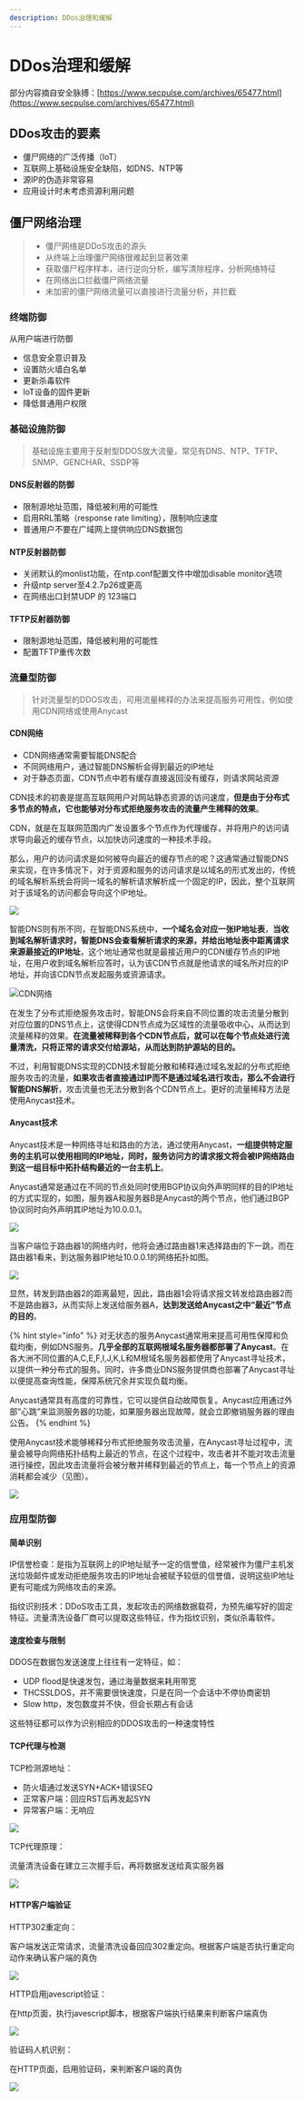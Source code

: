 ```yaml
---
description: DDos治理和缓解
---
```


# DDos治理和缓解

部分内容摘自安全脉搏：[https://www.secpulse.com/archives/65477.html](https://www.secpulse.com/archives/65477.html)

## DDos攻击的要素

* 僵尸网络的广泛传播（loT）
* 互联网上基础设施安全缺陷，如DNS、NTP等
* 源IP的伪造非常容易 
* 应用设计时未考虑资源利用问题

## 僵尸网络治理

> * 僵尸网络是DDoS攻击的源头 
> * 从终端上治理僵尸网络很难起到显著效果
> * 获取僵尸程序样本，进行逆向分析，编写清除程序，分析网络特征
> * 在网络出口拦截僵尸网络流量 
> * 未加密的僵尸网络流量可以直接进行流量分析，并拦截

### 终端防御

从用户端进行防御 

* 信息安全意识普及 
* 设置防火墙白名单 
* 更新杀毒软件 
* IoT设备的固件更新 
* 降低普通用户权限

### 基础设施防御

> 基础设施主要用于反射型DDOS放大流量，常见有DNS、NTP、TFTP、SNMP、GENCHAR、SSDP等

#### DNS反射器的防御

* 限制源地址范围，降低被利用的可能性 
* 启用RRL策略（response rate limiting），限制响应速度 
* 普通用户不要在广域网上提供响应DNS数据包

#### NTP反射器防御

* 关闭默认的monlist功能，在ntp.conf配置文件中增加disable monitor选项 
* 升级ntp server至4.2.7p26或更高
* 在网络出口封禁UDP 的 123端口

#### TFTP反射器防御

* 限制源地址范围，降低被利用的可能性
* 配置TFTP重传次数

### 流量型防御

> 针对流量型的DDOS攻击，可用流量稀释的办法来提高服务可用性，例如使用CDN网络或使用Anycast

#### CDN网络

* CDN网络通常需要智能DNS配合
* 不同网络用户，通过智能DNS解析会得到最近的IP地址
* 对于静态页面，CDN节点中若有缓存直接返回没有缓存，则请求网站资源

CDN技术的初衷是提高互联网用户对网站静态资源的访问速度，**但是由于分布式多节点的特点，它也能够对分布式拒绝服务攻击的流量产生稀释的效果**。

CDN，就是在互联网范围内广发设置多个节点作为代理缓存，并将用户的访问请求导向最近的缓存节点，以加快访问速度的一种技术手段。

那么，用户的访问请求是如何被导向最近的缓存节点的呢？这通常通过智能DNS来实现，在许多情况下，对于资源和服务的访问请求是以域名的形式发出的，传统的域名解析系统会将同一域名的解析请求解析成一个固定的IP，因此，整个互联网对于该域名的访问都会导向这个IP地址。

![](../.gitbook/assets/image%20%2881%29.png)

 智能DNS则有所不同，在智能DNS系统中，**一个域名会对应一张IP地址表**，**当收到域名解析请求时，智能DNS会查看解析请求的来源，并给出地址表中距离请求来源最接近的IP地址**，这个地址通常也就是最接近用户的CDN缓存节点的IP地址，在用户收到域名解析应答时，认为该CDN节点就是他请求的域名所对应的IP地址，并向该CDN节点发起服务或资源请求。

![CDN&#x7F51;&#x7EDC;](../.gitbook/assets/image%20%2863%29.png)

在发生了分布式拒绝服务攻击时，智能DNS会将来自不同位置的攻击流量分散到对应位置的DNS节点上，这使得CDN节点成为区域性的流量吸收中心，从而达到流量稀释的效果。**在流量被稀释到各个CDN节点后，就可以在每个节点处进行流量清洗，只将正常的请求交付给源站，从而达到防护源站的目的。**

不过，利用智能DNS实现的CDN技术智能分散和稀释通过域名发起的分布式拒绝服务攻击的流量，**如果攻击者直接通过IP而不是通过域名进行攻击，那么不会进行智能DNS解析**，攻击流量也无法分散到各个CDN节点上。更好的流量稀释方法是使用Anycast技术。

#### Anycast技术

Anycast技术是一种网络寻址和路由的方法，通过使用Anycast，**一组提供特定服务的主机可以使用相同的IP地址，同时，服务访问方的请求报文将会被IP网络路由到这一组目标中拓扑结构最近的一台主机上**。

Anycast通常是通过在不同的节点处同时使用BGP协议向外声明同样的目的IP地址的方式实现的，如图，服务器A和服务器B是Anycast的两个节点，他们通过BGP协议同时向外声明其IP地址为10.0.0.1。

![](../.gitbook/assets/image%20%2873%29.png)

 当客户端位于路由器1的网络内时，他将会通过路由器1来选择路由的下一跳，而在路由器1看来，到达服务器IP地址10.0.0.1的网络拓扑如图。

![](../.gitbook/assets/image%20%2820%29.png)

显然，转发到路由器2的距离最短，因此，路由器1会将请求报文转发给路由器2而不是路由器3，从而实际上发送给服务器A，**达到发送给Anycast之中“最近”节点的目的**。

{% hint style="info" %}
对无状态的服务Anycast通常用来提高可用性保障和负载均衡，例如DNS服务。**几乎全部的互联网根域名服务器都部署了Anycast**。在各大洲不同位置的A,C,E,F,I,J,K,L和M根域名服务器都使用了Anycast寻址技术，以提供一种分布式的服务。同时，许多商业DNS服务提供商也部署了Anycast寻址以便提高查询性能，保障系统冗余并实现负载均衡。

Anycast通常具有高度的可靠性，它可以提供自动故障恢复。Anycast应用通过外部“心跳”来监测服务器的功能，如果服务器出现故障，就会立即撤销服务器的理由公告。
{% endhint %}



使用Anycast技术能够稀释分布式拒绝服务攻击流量，在Anycast寻址过程中，流量会被导向网络拓扑结构上最近的节点，在这个过程中，攻击者并不能对攻击流量进行操控，因此攻击流量将会被分散并稀释到最近的节点上，每一个节点上的资源消耗都会减少（见图）。

![](../.gitbook/assets/image%20%28100%29.png)

### 应用型防御

#### 简单识别

IP信誉检查：是指为互联网上的IP地址赋予一定的信誉值，经常被作为僵尸主机发送垃圾邮件或发动拒绝服务攻击的IP地址会被赋予较低的信誉值，说明这些IP地址更有可能成为网络攻击的来源。

 指纹识别技术：DDoS攻击工具，发起攻击的网络数据载荷，为预先编写好的固定特征。流量清洗设备厂商可以提取这些特征，作为指纹识别，类似杀毒软件。

#### 速度检查与限制

DDOS在数据包发送速度上往往有一定特征，如：

* UDP flood是快速发包，通过海量数据来耗用带宽 
* THCSSLDOS，并不需要很快速度，只是在同一个会话中不停协商密钥 
* Slow http，发包数度并不快，但会长期占有会话

这些特征都可以作为识别相应的DDOS攻击的一种速度特性

#### TCP代理与检测

TCP检测源地址： 

* 防火墙通过发送SYN+ACK+错误SEQ 
* 正常客户端：回应RST后再发起SYN 
* 异常客户端：无响应

![](../.gitbook/assets/image%20%2854%29.png)

TCP代理原理：

流量清洗设备在建立三次握手后，再将数据发送给真实服务器

![](../.gitbook/assets/image%20%2879%29.png)

#### HTTP客户端验证

HTTP302重定向：

客户端发送正常请求，流量清洗设备回应302重定向。根据客户端是否执行重定向动作来确认客户端的真伪

![](../.gitbook/assets/image%20%2817%29.png)

HTTP启用javescript验证：

在http页面，执行javescript脚本，根据客户端执行结果来判断客户端真伪

![](../.gitbook/assets/image%20%2824%29.png)

验证码人机识别：

在HTTP页面，启用验证码，来判断客户端的真伪

![](../.gitbook/assets/image%20%2896%29.png)

